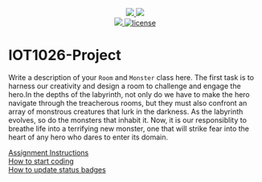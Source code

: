 <p align="center">
	<a href="https://github.com/Dabebe100/IOT1026-Project/actions/workflows/ci.yml">
    <img src="https://github.com/Dabebe100/IOT1026-Project/actions/workflows/ci.yml/badge.svg"/>
    </a>
	<a href="https://github.com/Dabebe100/IOT1026-Project/actions/workflows/formatting.yml">
    <img src="https://github.com/Dabebe100/IOT1026-Project/actions/workflows/formatting.yml/badge.svg"/>
	<br/>
    <a href="https://codecov.io/gh/Dabebe100/IOT1026-Project" > 
    <img src="https://codecov.io/gh/Dabebe100/IOT1026-Project/branch/main/graph/badge.svg?token=JS0857X5JD"/> 
	<img title="MIT License" alt="license" src="https://img.shields.io/badge/license-MIT-informational?style=flat-square">	
    </a>
</p>

# IOT1026-Project
Write a description of your `Room` and `Monster` class here.
The first task is to harness our creativity and design a room to challenge and engage the hero.In the depths of the labyrinth, not only do we have to make the hero navigate through the treacherous rooms, but they must also confront an array of monstrous creatures that lurk in the darkness. As the labyrinth evolves, so do the monsters that inhabit it. Now, it is our responsiblity to breathe life into a terrifying new monster, one that will strike fear into the heart of any hero who dares to enter its domain.

[Assignment Instructions](docs/instructions.md)  
[How to start coding](docs/how-to-use.md)  
[How to update status badges](docs/how-to-update-badges.md)
